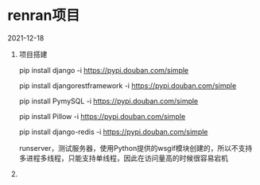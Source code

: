 # renran项目

2021-12-18

1. 项目搭建

   pip install django  -i https://pypi.douban.com/simple

   pip install djangorestframework  -i https://pypi.douban.com/simple

   pip install PymySQL  -i https://pypi.douban.com/simple

   pip install Pillow  -i https://pypi.douban.com/simple

   pip install django-redis  -i https://pypi.douban.com/simple

   runserver，测试服务器，使用Python提供的wsgif模块创建的，所以不支持多进程多线程，只能支持单线程，因此在访问量高的时候很容易宕机

2. 